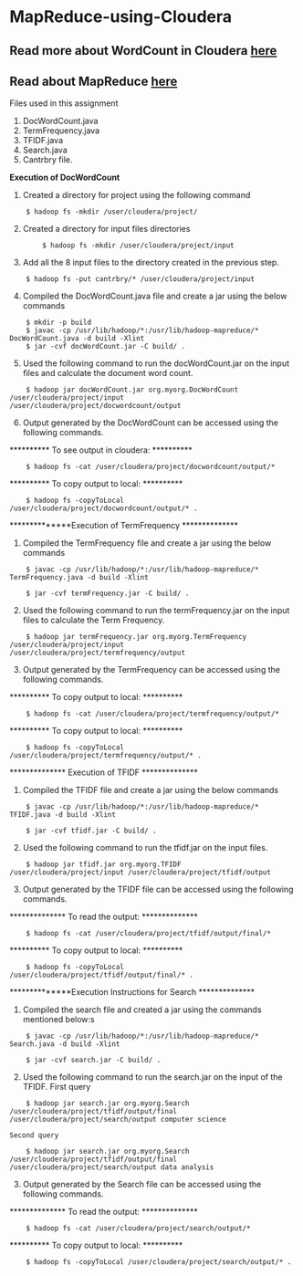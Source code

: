 # MapReduce-using-Cloudera

## Read more about WordCount in Cloudera [here](https://www.cloudera.com/documentation/other/tutorial/CDH5/topics/ht_usage.html)

## Read about MapReduce [here](https://hadoop.apache.org/docs/r1.2.1/mapred_tutorial.html)

Files used in this assignment
1. DocWordCount.java
2. TermFrequency.java
3. TFIDF.java
4. Search.java
5. Cantrbry file.



************Execution of DocWordCount************



1) Created a directory for project using the following command
```
	$ hadoop fs -mkdir /user/cloudera/project/
```

2) Created a directory for input files directories
```
    	$ hadoop fs -mkdir /user/cloudera/project/input
```

3) Add all the 8 input files to the directory created in the previous step.
```
	$ hadoop fs -put cantrbry/* /user/cloudera/project/input
```

4) Compiled the DocWordCount.java file  and create a jar using the below commands
```
	$ mkdir -p build
	$ javac -cp /usr/lib/hadoop/*:/usr/lib/hadoop-mapreduce/* DocWordCount.java -d build -Xlint 
	$ jar -cvf docWordCount.jar -C build/ .
```

5) Used the following command to run the docWordCount.jar on the input files and calculate the document word count.
```
	$ hadoop jar docWordCount.jar org.myorg.DocWordCount /user/cloudera/project/input /user/cloudera/project/docwordcount/output
```

6) Output generated by the DocWordCount can be accessed using the following commands.

********** To see output in cloudera: **********
```
	$ hadoop fs -cat /user/cloudera/project/docwordcount/output/*
```

********** To copy output to local: **********
```
	$ hadoop fs -copyToLocal /user/cloudera/project/docwordcount/output/* .

```


**************Execution of TermFrequency **************


1) Compiled the TermFrequency file  and create a jar using the below commands

```	
	$ javac -cp /usr/lib/hadoop/*:/usr/lib/hadoop-mapreduce/* TermFrequency.java -d build -Xlint

	$ jar -cvf termFrequency.jar -C build/ .
```

2) Used the following command to run the termFrequency.jar on the input files to calculate the Term Frequency.
```
	$ hadoop jar termFrequency.jar org.myorg.TermFrequency /user/cloudera/project/input /user/cloudera/project/termfrequency/output
```

3) Output generated by the TermFrequency can be accessed using the following commands.

********** To copy output to local: **********
```
	$ hadoop fs -cat /user/cloudera/project/termfrequency/output/*
```
********** To copy output to local: **********
```
	$ hadoop fs -copyToLocal /user/cloudera/project/termfrequency/output/* .

```



************** Execution of TFIDF **************




1) Compiled the TFIDF file  and create a jar using the below commands
```	
	$ javac -cp /usr/lib/hadoop/*:/usr/lib/hadoop-mapreduce/* TFIDF.java -d build -Xlint

	$ jar -cvf tfidf.jar -C build/ .
```
2) Used the following command to run the tfidf.jar on the input files.
```
	$ hadoop jar tfidf.jar org.myorg.TFIDF /user/cloudera/project/input /user/cloudera/project/tfidf/output
```
3) Output generated by the TFIDF file can be accessed using the following commands.

**************	To read the output: **************
```
	$ hadoop fs -cat /user/cloudera/project/tfidf/output/final/*
```	
********** To copy output to local: **********
```
	$ hadoop fs -copyToLocal /user/cloudera/project/tfidf/output/final/* .
```

**************Execution Instructions for Search **************

1) Compiled the search file  and created a jar using the commands mentioned below:s
```	
	$ javac -cp /usr/lib/hadoop/*:/usr/lib/hadoop-mapreduce/* Search.java -d build -Xlint

	$ jar -cvf search.jar -C build/ .
```
2) Used the following command to run the search.jar on the input of the TFIDF.
	First query
```
	$ hadoop jar search.jar org.myorg.Search /user/cloudera/project/tfidf/output/final /user/cloudera/project/search/output computer science
```	
	Second query
```
	$ hadoop jar search.jar org.myorg.Search /user/cloudera/project/tfidf/output/final /user/cloudera/project/search/output data analysis
```

3) Output generated by the Search file can be accessed using the following commands.

**************	To read the output: **************
```
	$ hadoop fs -cat /user/cloudera/project/search/output/*
```

********** To copy output to local: **********
```
	$ hadoop fs -copyToLocal /user/cloudera/project/search/output/* .
```
